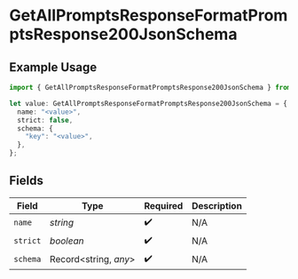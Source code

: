 # GetAllPromptsResponseFormatPromptsResponse200JsonSchema

## Example Usage

```typescript
import { GetAllPromptsResponseFormatPromptsResponse200JsonSchema } from "orq-poc-typescript-multi-env-version/models/operations";

let value: GetAllPromptsResponseFormatPromptsResponse200JsonSchema = {
  name: "<value>",
  strict: false,
  schema: {
    "key": "<value>",
  },
};
```

## Fields

| Field                 | Type                  | Required              | Description           |
| --------------------- | --------------------- | --------------------- | --------------------- |
| `name`                | *string*              | :heavy_check_mark:    | N/A                   |
| `strict`              | *boolean*             | :heavy_check_mark:    | N/A                   |
| `schema`              | Record<string, *any*> | :heavy_check_mark:    | N/A                   |